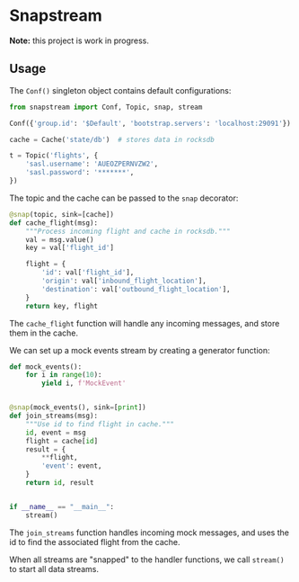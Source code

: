 # Snapstream

**Note:** this project is work in progress.

## Usage

The `Conf()` singleton object contains default configurations:

```py
from snapstream import Conf, Topic, snap, stream

Conf({'group.id': '$Default', 'bootstrap.servers': 'localhost:29091'})

cache = Cache('state/db')  # stores data in rocksdb

t = Topic('flights', {
    'sasl.username': 'AUEOZPERNVZW2',
    'sasl.password': '*******',
})
```

The topic and the cache can be passed to the `snap` decorator:

```py
@snap(topic, sink=[cache])
def cache_flight(msg):
    """Process incoming flight and cache in rocksdb."""
    val = msg.value()
    key = val['flight_id']

    flight = {
        'id': val['flight_id'],
        'origin': val['inbound_flight_location'],
        'destination': val['outbound_flight_location'],
    }
    return key, flight
```

The `cache_flight` function will handle any incoming messages, and store them in the cache.

We can set up a mock events stream by creating a generator function:

```py
def mock_events():
    for i in range(10):
        yield i, f'MockEvent'


@snap(mock_events(), sink=[print])
def join_streams(msg):
    """Use id to find flight in cache."""
    id, event = msg
    flight = cache[id]
    result = {
        **flight,
        'event': event,
    }
    return id, result


if __name__ == "__main__":
    stream()
```

The `join_streams` function handles incoming mock messages, and uses the id to find the associated flight from the cache.

When all streams are "snapped" to the handler functions, we call `stream()` to start all data streams.

